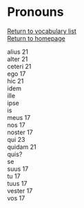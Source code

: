 # Pronouns  

[Return to vocabulary list](/partsofspeech/index.md)  
[Return to homepage](/README.md)

alius 21  
alter 21  
ceteri 21  
ego 17  
hic 21  
idem  
ille  
ipse  
is  
meus 17  
nos 17  
noster 17  
qui 23  
quidam 21  
quis?   
se  
suus 17  
tu 17  
tuus 17  
vester 17  
vos 17  
